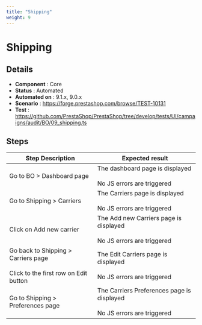 ```yaml
---
title: "Shipping"
weight: 9
---
```


# Shipping
## Details
* **Component** : Core
* **Status** : Automated
* **Automated on** : 9.1.x, 9.0.x
* **Scenario** : https://forge.prestashop.com/browse/TEST-10131
* **Test** : https://github.com/PrestaShop/PrestaShop/tree/develop/tests/UI/campaigns/audit/BO/09_shipping.ts

## Steps
| Step Description | Expected result |
| ----- | ----- |
| Go to BO > Dashboard page | The dashboard page is displayed<br><br>No JS errors are triggered |
| Go to Shipping > Carriers | The Carriers page is displayed<br><br>No JS errors are triggered |
| Click on Add new carrier | The Add new Carriers page is displayed<br><br>No JS errors are triggered |
| Go back to Shipping > Carriers page<br><br>Click to the first row on Edit button | The Edit Carriers page is displayed<br><br>No JS errors are triggered |
| Go to Shipping > Preferences page | The Carriers Preferences page is displayed<br><br>No JS errors are triggered |
